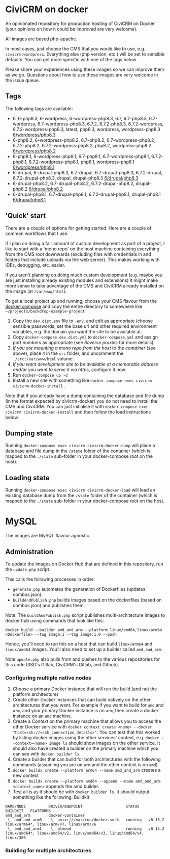 # CiviCRM on docker

An opinionated repository for production hosting of CiviCRM on Docker (your opinions on how it could be improved are very welcome).

All images are based php-apache.

In most cases, just choose the CMS that you would like to use, e.g. `civicrm:wordpress`. Everything else (php version, etc.) will be set to sensible defaults. You can get more specific with one of the tags below.

Please share your experiences using these images so we can improve them as we go. Questions about how to use these images are very welcome in the issue queue. 

## Tags

The following tags are available:

<!--START_TAGS-->
- 6, 6-php8.3, 6-wordpress, 6-wordpress-php8.3, 6.7, 6.7-php8.3, 6.7-wordpress, 6.7-wordpress-php8.3, 6.7.2, 6.7.2-php8.3, 6.7.2-wordpress, 6.7.2-wordpress-php8.3, latest, php8.3, wordpress, wordpress-php8.3 [6/wordpress/php8.3](6/wordpress/php8.3)
- 6-php8.2, 6-wordpress-php8.2, 6.7-php8.2, 6.7-wordpress-php8.2, 6.7.2-php8.2, 6.7.2-wordpress-php8.2, php8.2, wordpress-php8.2 [6/wordpress/php8.2](6/wordpress/php8.2)
- 6-php8.1, 6-wordpress-php8.1, 6.7-php8.1, 6.7-wordpress-php8.1, 6.7.2-php8.1, 6.7.2-wordpress-php8.1, php8.1, wordpress-php8.1 [6/wordpress/php8.1](6/wordpress/php8.1)
- 6-drupal, 6-drupal-php8.3, 6.7-drupal, 6.7-drupal-php8.3, 6.7.2-drupal, 6.7.2-drupal-php8.3, drupal, drupal-php8.3 [6/drupal/php8.3](6/drupal/php8.3)
- 6-drupal-php8.2, 6.7-drupal-php8.2, 6.7.2-drupal-php8.2, drupal-php8.2 [6/drupal/php8.2](6/drupal/php8.2)
- 6-drupal-php8.1, 6.7-drupal-php8.1, 6.7.2-drupal-php8.1, drupal-php8.1 [6/drupal/php8.1](6/drupal/php8.1)
<!--END_TAGS-->

## 'Quick' start

There are a couple of options for getting started. Here are a couple of common workflows that I use.

If I plan on doing a fair amount of custom development as part of a project, I like to start with a 'mono repo' on the host machine containing everything from the CMS root downwards (excluding files with credentials in and folders that include uploads via the web server). This makes working with IDEs, debugging, etc. easier.

If you aren't planning on doing much custom development (e.g. maybe you are just installing already existing modules and extensions) it might make more sense to take advantage of the CMS and CiviCRM already installed on the image (at `/var/www/html`).

To get a local project up and running, choose your CMS flavour from the [docker-compose](docker-compose) and copy the entire directory to somewhere like `~/projects/backdrop-example-project`

1. Copy the `dev.dist.env` file to `.env`. and edit as appropriate (choose sensible passwords, set the base url and other required environment variables, e.g. the domain you want the site to be available at.
2. Copy `docker-compose.dev.dist.yml` to `docker-compose.yml` and assign port numbers as appropriate (see _Reverse proxies_ for more details).
3. _If you are mounting a mono repo from the host to the container_ (see above), place it in the `src` folder, and uncomment the `./src:/var/www/html` volume.
4. _If you want development site to be available at a memorable address and/or you want to serve it via https_, configure it now.
5. Run `docker-compose up -d`
6. Install a new site with something like `docker-compose exec civicrm civicrm-docker-install` .

Note that if you already have a dump containing the database and file dump (in the format expected by civicrm-docker) you do not need to install the CMS and CiviCRM. You can just initialise it with `docker-compose exec civicrm civicrm-docker-install` and then follow the load instructions below.

## Dumping state

Running `docker-compose exec civicrm civicrm-docker-dump` will place a database and file dump in the `/state` folder of the container (which is mapped to the `./state` sub-folder in your docker-compose root on the host).

## Loading state

Running `docker-compose exec civicrm civicrm-docker-load` will load an existing database dump from the `/state` folder of the container (which is mapped to the `./state` sub-folder in your docker-compose root on the host.

# MySQL

The images are MySQL flavour agnostic.

## Administration

To update the images on Docker Hub that are defined in this repository, run the `update.php` script. 

This calls the following processes in order:

- `generate.php` automates the generation of Dockerfiles (updates combos.json).
- `buildAndPublish.php` builds images based on the dockerfiles (based on combos.json) and publishes them.

Note: The `buildAndPublish.php` script publishes multi-architecture images to docker hub using commands that look like this: 

`docker build --builder amd_and_arm --platform linux/amd64,linux/arm64 <Dockerfile> --tag image:1 --tag image:1.0 --push`

Hence, you'll need to run this on a host that can build `linux/arm64` and `linux/amd64` images. You'll also need to set up a builder called `amd_and_arm`.

Note:`update.php` also pulls from and pushes to the various repositories for this code (3SD's Gitlab, CiviCRM's Gitlab, and Github).

### Configuring multiple native nodes

1. Choose a primary Docker instance that will run the build (and not the platform architecture)
2. Create other Docker instances that can build natively on the other architectures that you want. For example if you want to build for `amd` and `arm`, and your primary Docker instance is on `arm`, then create a docker instance on an `amd` machine.
3. Create a *Context* on the primary machine that allows you to access the other Docker service with `docker context create <name> --docker "host=ssh://<ssh_connection_details>"`. You can test that this worked by listing docker images using the other services' context, e.g. `docker --context=<name> image ls` should show images on the other service. It should also have created a builder on the primary machine which you can see with `docker builder ls`.
4. Create a builder that can build for both architectures with the following commands (assuming you are on `arm` and the other context is on `amd`)
5. `docker buildx create --platform arm64 --name amd_and_arm` creates a new context
6. `docker buildx create --platform amd64 --append --name amd_and_arm <context_name>` appends the amd builder.
7. Test all is as it should be with `docker builder ls`. It should output something like the following:
Buildkit 

```
NAME/NODE          DRIVER/ENDPOINT                   STATUS    BUILDKIT   PLATFORMS
amd_and_arm        docker-container                                       
 \_ amd_and_arm0    \_ unix:///var/run/docker.sock   running   v0.15.2    linux/arm64*, linux/arm/v7, linux/arm/v6
 \_ amd_and_arm1    \_ almond                        running   v0.15.2    linux/amd64*, linux/amd64/v2, linux/amd64/v3, linux/amd64/v4, linux/386
```

### Building for multiple architectures

